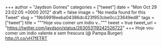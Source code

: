 
+++
author = "Jaydson Gomes"
categories = ["tweet"]
date = "Mon Oct 29 23:02:05 +0000 2012"
draft = false
image = "No media found for this Tweet"
slug = "19b59918eeba04386dc423f953cbe0cc23649ed8"
tags = ["tweet"]
title = """Hoje vou comer um índio v..."""
tweet = true
tweet_url = "https://twitter.com/jaydson/status/263053119242526722"
+++
Hoje vou comer um índio valente e sem frescura (@ Pampa Burger) http://t.co/vH7fETRT
